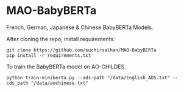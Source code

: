 # MAO-BabyBERTa
French, German, Japanese &amp; Chinese BabyBERTa Models. 

After cloning the repo, install requirements:
```
git clone https://github.com/suchirsalhan/MAO-BabyBERTa
pip install -r requirements.txt
```

To train the BabyBERTa model on AO-CHILDES
```
python train-miniberta.py --ads-path "/data/English_ADS.txt" --cds_path "/data/aochinese.txt"
```

